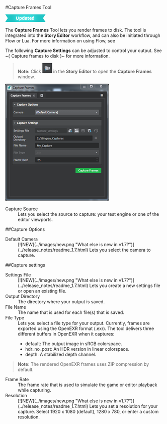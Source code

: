 #Capture Frames Tool

![UPDATED](../images/updated.png)

The **Capture Frames** Tool lets you render frames to disk. The tool is integrated into the **Story Editor** workflow, and can also be initiated through Flow or Lua. For more information on using Flow, see

The following **Capture Settings** can be adjusted to control your output. See ~{ Capture frames to disk }~ for more information.

> **Note:** Click ![](../images/icon_capture_frame.png) in the **Story Editor** to open the **Capture Frames** window.

![](../images/capture_settings.png)

<dl>

<dt>Capture Source</dt>
<dd>Lets you select the source to capture: your test engine or one of the editor viewports.</dd>
</dl>

##Capture Options
<dl>

<dt>Default Camera</dt>
<dd>[![NEW](../images/new.png "What else is new in v1.7?")](../release_notes/readme_1.7.html) Lets you select the camera to capture. </dd>

</dl>

##Capture settings
<dl>

<dt>Settings File</dt>
<dd>[![NEW](../images/new.png "What else is new in v1.7?")](../release_notes/readme_1.7.html) Lets you create a new settings file or open an existing file.</dd>

<dt>Output Directory</dt>
<dd>The directory where your output is saved.</dd>

<dt>File Name</dt>
<dd>The name that is used for each file(s) that is saved.</dd>

<dt>File Type</dt>
<dd>Lets you select a file type for your output. Currently, frames are exported using the OpenEXR format (.exr). The tool delivers three different buffers in OpenEXR when it captures:

-   default: The output image in sRGB colorspace.
-   hdr_no_post: An HDR version in linear colorspace.
-   depth: A stabilized depth channel.</dd>

> **Note:** The rendered OpenEXR frames uses ZIP compression by default.

<dt>Frame Rate</dt>
<dd>The frame rate that is used to simulate the game or editor playback while capturing.</dd>

<dt>Resolution</dt>
<dd>[![NEW](../images/new.png "What else is new in v1.7?")](../release_notes/readme_1.7.html) Lets you set a resolution for your capture. Select 1920 x 1080 (default), 1280 x 780, or enter a custom resolution.</dd>
